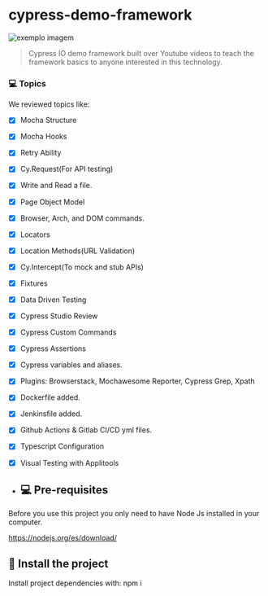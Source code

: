 # cypress-demo-framework

<img src="https://media-exp1.licdn.com/dms/image/C4E0BAQF1dg2KtKFdPg/company-logo_200_200/0/1626295436859?e=2159024400&v=beta&t=Ib_T9PXXQxkHRKnj3Oe65EKuR6EAh01IgAA6IGvU0FY" alt="exemplo imagem">

> Cypress IO demo framework built over Youtube videos to teach the framework basics to anyone interested in this technology.

### 💻 Topics

We reviewed topics like:

- [x] Mocha Structure
- [x] Mocha Hooks
- [x] Retry Ability
- [X] Cy.Request(For API testing)
- [X] Write and Read a file.
- [X] Page Object Model
- [X] Browser, Arch, and DOM commands.
- [X] Locators
- [X] Location Methods(URL Validation)
- [X] Cy.Intercept(To mock and stub APIs)
- [X] Fixtures
- [X] Data Driven Testing
- [X] Cypress Studio Review
- [X] Cypress Custom Commands
- [X] Cypress Assertions
- [X] Cypress variables and aliases.
- [X] Plugins: Browserstack, Mochawesome Reporter, Cypress Grep, Xpath
- [X] Dockerfile added.
- [X] Jenkinsfile added.
- [X] Github Actions & Gitlab CI/CD yml files.
- [X] Typescript Configuration
- [X] Visual Testing with Applitools

 
- ## 💻 Pre-requisites

Before you use this project you only need to have Node Js installed in your computer.

https://nodejs.org/es/download/

## 🚀 Install the project

Install project dependencies with: npm i 
